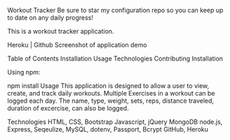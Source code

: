 Workout Tracker
Be sure to star my configuration repo so you can keep up to date on any daily progress!
  

This is a workout tracker application.

Heroku | Github
Screenshot of application demo

Table of Contents
Installation
Usage
Technologies
Contributing
Installation

Using npm:

npm install
Usage
This application is designed to allow a user to view, create, and track daily workouts. Multiple Exercises in a workout can be logged each day. The name, type, weight, sets, reps, distance traveled, duration of excercise, can also be logged.

Technologies
HTML, CSS, Bootstrap
Javascript, jQuery
MongoDB
node.js, Express, Seqeulize, MySQL, dotenv, Passport, Bcrypt
GitHub, Heroku